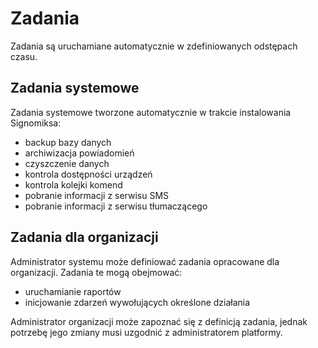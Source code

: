 # Zadania

Zadania są uruchamiane automatycznie w zdefiniowanych odstępach czasu.

## Zadania systemowe

Zadania systemowe tworzone automatycznie w trakcie instalowania Signomiksa:
- backup bazy danych
- archiwizacja powiadomień
- czyszczenie danych
- kontrola dostępności urządzeń
- kontrola kolejki komend
- pobranie informacji z serwisu SMS
- pobranie informacji z serwisu tłumaczącego

## Zadania dla organizacji

Administrator systemu może definiować zadania opracowane dla organizacji. Zadania te mogą obejmować:
- uruchamianie raportów
- inicjowanie zdarzeń wywołujących określone działania

Administrator organizacji może zapoznać się z definicją zadania, jednak potrzebę jego zmiany musi uzgodnić z administratorem platformy.